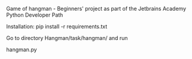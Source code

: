 Game of hangman -
Beginners' project as part of the Jetbrains Academy
Python Developer Path

Installation:
pip install -r requirements.txt

Go to directory Hangman/task/hangman/ and run

hangman.py

